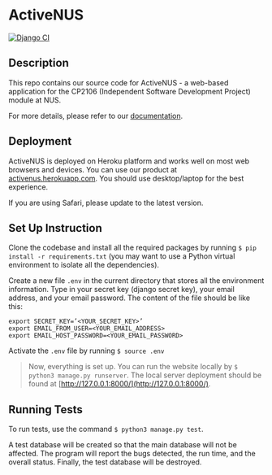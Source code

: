 # ActiveNUS

[![Django CI](https://github.com/nvbinh15/ActiveNUS/actions/workflows/django.yml/badge.svg?branch=main)](https://github.com/nvbinh15/ActiveNUS/actions/workflows/django.yml)

## Description
This repo contains our source code for ActiveNUS - a web-based application for the CP2106 (Independent Software Development Project) module at NUS.

For more details, please refer to our [documentation](https://nvbinh15.github.io/ActiveNUS/).

## Deployment
ActiveNUS is deployed on Heroku platform and works well on most web browsers and devices. You can use our product at [activenus.herokuapp.com](https://activenus.herokuapp.com/). You should use desktop/laptop for the best experience.

If you are using Safari, please update to the latest version.

## Set Up Instruction

Clone the codebase and install all the required packages by running `$ pip install -r requirements.txt` (you may want to use a Python virtual environment to isolate all the dependencies).

Create a new file `.env` in the current directory that stores all the environment information. Type in your secret key (django secret key), your email address, and your email password. The content of the file should be like this:

```
export SECRET_KEY=’<YOUR_SECRET_KEY>’
export EMAIL_FROM_USER=<YOUR_EMAIL_ADDRESS>
export EMAIL_HOST_PASSWORD=<YOUR_EMAIL_PASSWORD>
```

Activate the `.env` file by running `$ source .env`

> Now, everything is set up. You can run the website locally by `$ python3 manage.py runserver`. The local server deployment should be found at [http://127.0.0.1:8000/](http://127.0.0.1:8000/).

## Running Tests

To run tests, use the command `$ python3 manage.py test`.

A test database will be created so that the main database will not be affected. The program will report the bugs detected, the run time, and the overall status. Finally, the test database will be destroyed.
